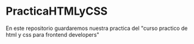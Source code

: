 # PracticaHTMLyCSS
En este repositorio guardaremos nuestra practica del "curso practico de html y css para frontend developers"
